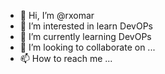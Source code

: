 - 👋 Hi, I’m @rxomar
- 👀 I’m interested in learn DevOPs
- 🌱 I’m currently learning DevOPs
- 💞️ I’m looking to collaborate on ...
- 📫 How to reach me ...

<!---
rxomar/rxomar is a ✨ special ✨ repository because its `README.md` (this file) appears on your GitHub profile.
You can click the Preview link to take a look at your changes.
--->
